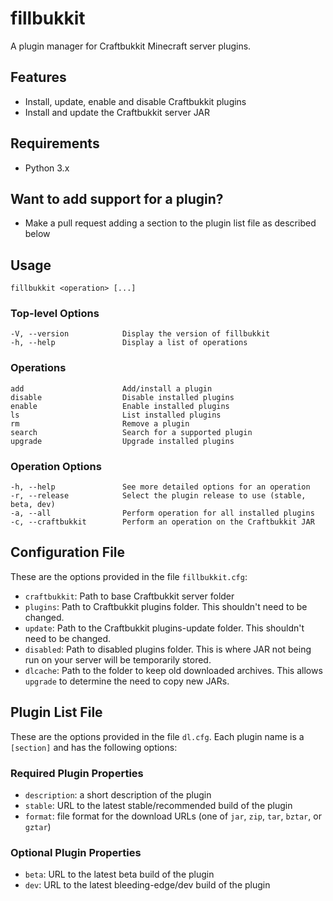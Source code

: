 ﻿fillbukkit
==========
A plugin manager for Craftbukkit Minecraft server plugins.

## Features
- Install, update, enable and disable Craftbukkit plugins
- Install and update the Craftbukkit server JAR

## Requirements
- Python 3.x

## Want to add support for a plugin?
- Make a pull request adding a section to the plugin list file as described below

## Usage
    fillbukkit <operation> [...]

### Top-level Options
    -V, --version            Display the version of fillbukkit
    -h, --help               Display a list of operations

### Operations
    add                      Add/install a plugin
    disable                  Disable installed plugins
    enable                   Enable installed plugins
    ls                       List installed plugins
    rm                       Remove a plugin
    search                   Search for a supported plugin
    upgrade                  Upgrade installed plugins

### Operation Options
    -h, --help               See more detailed options for an operation
    -r, --release            Select the plugin release to use (stable, beta, dev)
    -a, --all                Perform operation for all installed plugins
    -c, --craftbukkit        Perform an operation on the Craftbukkit JAR

## Configuration File
These are the options provided in the file `fillbukkit.cfg`:
- `craftbukkit`: Path to base Craftbukkit server folder
- `plugins`: Path to Craftbukkit plugins folder. This shouldn't need to be changed.
- `update`: Path to the Craftbukkit plugins-update folder. This shouldn't need to be changed.
- `disabled`: Path to disabled plugins folder. This is where JAR not being run on your server will be temporarily stored.
- `dlcache`: Path to the folder to keep old downloaded archives. This allows `upgrade` to determine the need to copy new JARs.

## Plugin List File
These are the options provided in the file `dl.cfg`. 
Each plugin name is a `[section]` and has the following options:

### Required Plugin Properties
- `description`: a short description of the plugin
- `stable`: URL to the latest stable/recommended build of the plugin
- `format`: file format for the download URLs (one of `jar`, `zip`, `tar`, `bztar`, or `gztar`)

### Optional Plugin Properties
- `beta`: URL to the latest beta build of the plugin
- `dev`: URL to the latest bleeding-edge/dev build of the plugin